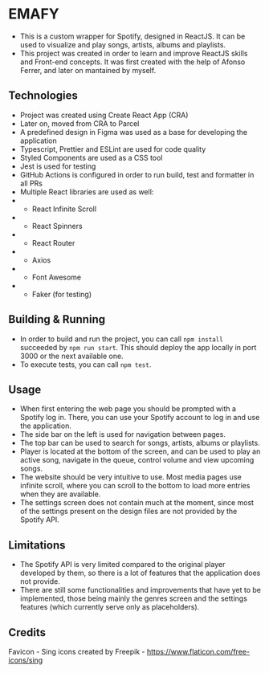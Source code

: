 # EMAFY

- This is a custom wrapper for Spotify, designed in ReactJS. It can be used to visualize and play songs, artists, albums and playlists.
- This project was created in order to learn and improve ReactJS skills and Front-end concepts. It was first created with the help of Afonso Ferrer, and later on mantained by myself.

## Technologies

- Project was created using Create React App (CRA)
- Later on, moved from CRA to Parcel
- A predefined design in Figma was used as a base for developing the application
- Typescript, Prettier and ESLint are used for code quality
- Styled Components are used as a CSS tool
- Jest is used for testing
- GitHub Actions is configured in order to run build, test and formatter in all PRs
- Multiple React libraries are used as well:
- - React Infinite Scroll
- - React Spinners
- - React Router
- - Axios
- - Font Awesome
- - Faker (for testing)

## Building & Running

- In order to build and run the project, you can call `npm install` succeeded by `npm run start`. This should deploy the app locally in port 3000 or the next available one.
- To execute tests, you can call `npm test`.

## Usage

- When first entering the web page you should be prompted with a Spotify log in. There, you can use your Spotify account to log in and use the application.
- The side bar on the left is used for navigation between pages.
- The top bar can be used to search for songs, artists, albums or playlists.
- Player is located at the bottom of the screen, and can be used to play an active song, navigate in the queue, control volume and view upcoming songs.
- The website should be very intuitive to use. Most media pages use infinite scroll, where you can scroll to the bottom to load more entries when they are available.
- The settings screen does not contain much at the moment, since most of the settings present on the design files are not provided by the Spotify API.

## Limitations

- The Spotify API is very limited compared to the original player developed by them, so there is a lot of features that the application does not provide.
- There are still some functionalities and improvements that have yet to be implemented, those being mainly the genres screen and the settings features (which currently serve only as placeholders).

## Credits

Favicon - Sing icons created by Freepik - https://www.flaticon.com/free-icons/sing